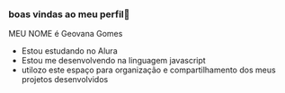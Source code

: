 ### **boas vindas ao meu perfil**🥰

MEU NOME é Geovana Gomes

- Estou estudando no Alura
- Estou me desenvolvendo na linguagem javascript
- utilozo este espaço para organização e compartilhamento dos meus projetos desenvolvidos
